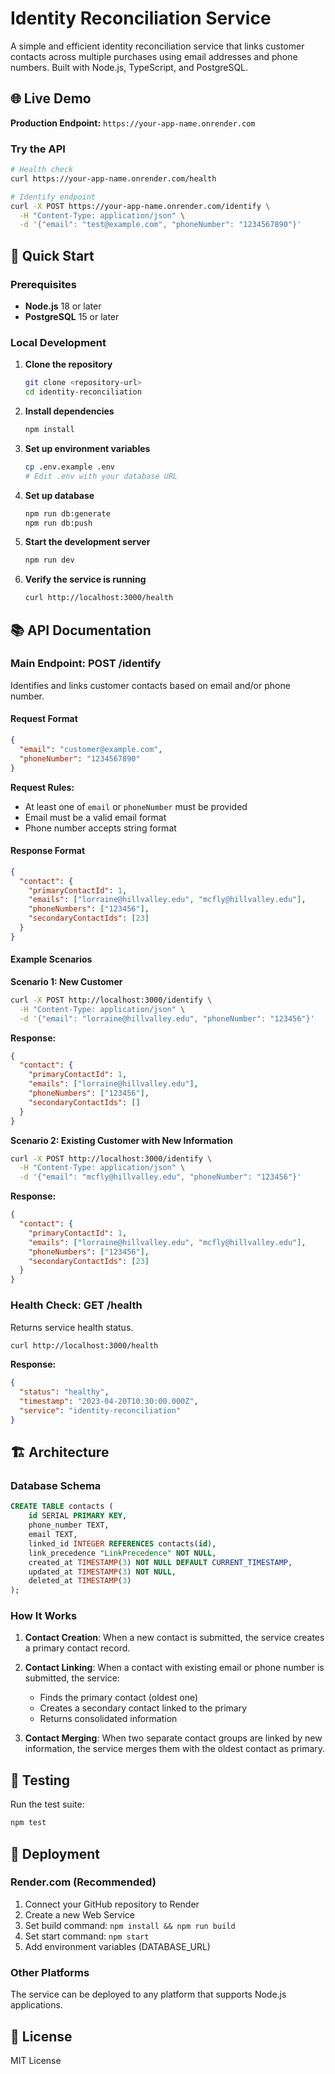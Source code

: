 # Identity Reconciliation Service

A simple and efficient identity reconciliation service that links customer contacts across multiple purchases using email addresses and phone numbers. Built with Node.js, TypeScript, and PostgreSQL.

## 🌐 Live Demo

**Production Endpoint:** `https://your-app-name.onrender.com`

### Try the API

```bash
# Health check
curl https://your-app-name.onrender.com/health

# Identify endpoint
curl -X POST https://your-app-name.onrender.com/identify \
  -H "Content-Type: application/json" \
  -d '{"email": "test@example.com", "phoneNumber": "1234567890"}'
```

## 🚀 Quick Start

### Prerequisites

- **Node.js** 18 or later
- **PostgreSQL** 15 or later

### Local Development

1. **Clone the repository**
   ```bash
   git clone <repository-url>
   cd identity-reconciliation
   ```

2. **Install dependencies**
   ```bash
   npm install
   ```

3. **Set up environment variables**
   ```bash
   cp .env.example .env
   # Edit .env with your database URL
   ```

4. **Set up database**
   ```bash
   npm run db:generate
   npm run db:push
   ```

5. **Start the development server**
   ```bash
   npm run dev
   ```

6. **Verify the service is running**
   ```bash
   curl http://localhost:3000/health
   ```

## 📚 API Documentation

### Main Endpoint: POST /identify

Identifies and links customer contacts based on email and/or phone number.

#### Request Format

```json
{
  "email": "customer@example.com",
  "phoneNumber": "1234567890"
}
```

**Request Rules:**
- At least one of `email` or `phoneNumber` must be provided
- Email must be a valid email format
- Phone number accepts string format

#### Response Format

```json
{
  "contact": {
    "primaryContactId": 1,
    "emails": ["lorraine@hillvalley.edu", "mcfly@hillvalley.edu"],
    "phoneNumbers": ["123456"],
    "secondaryContactIds": [23]
  }
}
```

#### Example Scenarios

**Scenario 1: New Customer**
```bash
curl -X POST http://localhost:3000/identify \
  -H "Content-Type: application/json" \
  -d '{"email": "lorraine@hillvalley.edu", "phoneNumber": "123456"}'
```

**Response:**
```json
{
  "contact": {
    "primaryContactId": 1,
    "emails": ["lorraine@hillvalley.edu"],
    "phoneNumbers": ["123456"],
    "secondaryContactIds": []
  }
}
```

**Scenario 2: Existing Customer with New Information**
```bash
curl -X POST http://localhost:3000/identify \
  -H "Content-Type: application/json" \
  -d '{"email": "mcfly@hillvalley.edu", "phoneNumber": "123456"}'
```

**Response:**
```json
{
  "contact": {
    "primaryContactId": 1,
    "emails": ["lorraine@hillvalley.edu", "mcfly@hillvalley.edu"],
    "phoneNumbers": ["123456"],
    "secondaryContactIds": [23]
  }
}
```

### Health Check: GET /health

Returns service health status.

```bash
curl http://localhost:3000/health
```

**Response:**
```json
{
  "status": "healthy",
  "timestamp": "2023-04-20T10:30:00.000Z",
  "service": "identity-reconciliation"
}
```

## 🏗️ Architecture

### Database Schema

```sql
CREATE TABLE contacts (
    id SERIAL PRIMARY KEY,
    phone_number TEXT,
    email TEXT,
    linked_id INTEGER REFERENCES contacts(id),
    link_precedence "LinkPrecedence" NOT NULL,
    created_at TIMESTAMP(3) NOT NULL DEFAULT CURRENT_TIMESTAMP,
    updated_at TIMESTAMP(3) NOT NULL,
    deleted_at TIMESTAMP(3)
);
```

### How It Works

1. **Contact Creation**: When a new contact is submitted, the service creates a primary contact record.

2. **Contact Linking**: When a contact with existing email or phone number is submitted, the service:
   - Finds the primary contact (oldest one)
   - Creates a secondary contact linked to the primary
   - Returns consolidated information

3. **Contact Merging**: When two separate contact groups are linked by new information, the service merges them with the oldest contact as primary.

## 🧪 Testing

Run the test suite:

```bash
npm test
```

## 🚀 Deployment

### Render.com (Recommended)

1. Connect your GitHub repository to Render
2. Create a new Web Service
3. Set build command: `npm install && npm run build`
4. Set start command: `npm start`
5. Add environment variables (DATABASE_URL)

### Other Platforms

The service can be deployed to any platform that supports Node.js applications.

## 📝 License

MIT License 